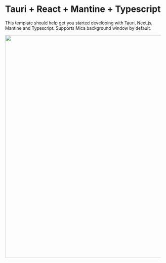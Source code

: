 # Tauri + React + Mantine + Typescript

This template should help get you started developing with Tauri, Next.js, Mantine and Typescript. Supports Mica background window by default.
<p align="center">
  <img width="720" src="https://user-images.githubusercontent.com/50218121/200187177-580315e2-bd9c-40b7-8257-e8d5718b6273.png" />
</p>
